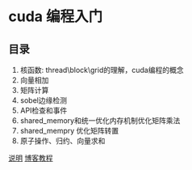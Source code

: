 # cuda 编程入门

## 目录

1. 核函数: thread\block\grid的理解，cuda编程的概念
2. 向量相加
3. 矩阵计算
4. sobel边缘检测
5. API检查和事件
6. shared_memory和统一优化内存机制优化矩阵乘法
7. shared_mempry 优化矩阵转置
8. 原子操作、归约、向量求和

[说明](./Readme-less.md)
[博客教程](https://blog.csdn.net/kunhe0512/article/details/131357383?spm=1001.2014.3001.5501)